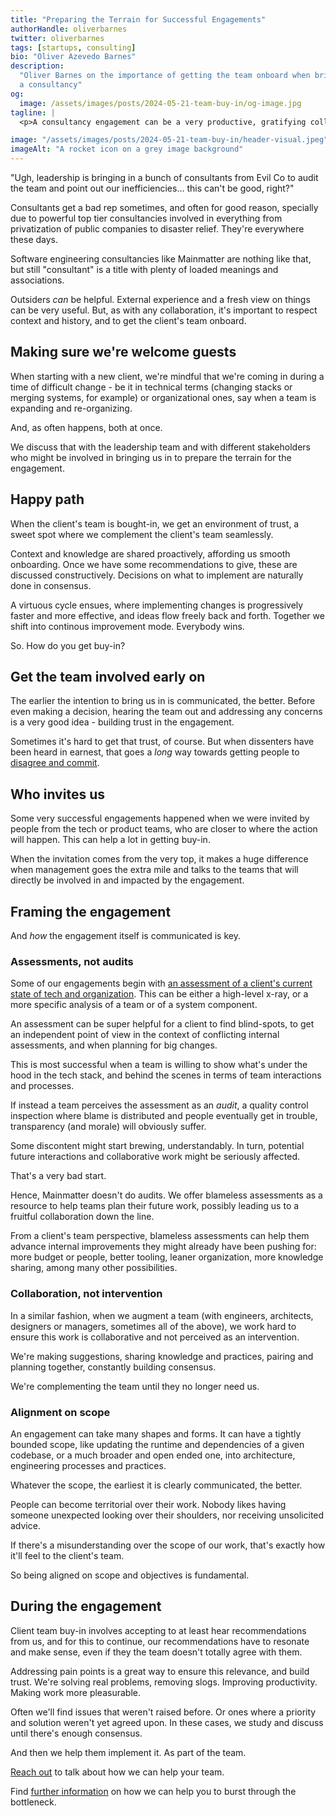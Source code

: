```yaml
---
title: "Preparing the Terrain for Successful Engagements"
authorHandle: oliverbarnes
twitter: oliverbarnes
tags: [startups, consulting]
bio: "Oliver Azevedo Barnes"
description:
  "Oliver Barnes on the importance of getting the team onboard when bringing in
  a consultancy"
og:
  image: /assets/images/posts/2024-05-21-team-buy-in/og-image.jpg
tagline: |
  <p>A consultancy engagement can be a very productive, gratifying collaborative process. That's _if_ the client's team is onboard with having it come in to help</p>

image: "/assets/images/posts/2024-05-21-team-buy-in/header-visual.jpeg"
imageAlt: "A rocket icon on a grey image background"
---
```


"Ugh, leadership is bringing in a bunch of consultants from Evil Co to audit the team and point out our inefficiencies… this can't be good, right?"

Consultants get a bad rep sometimes, and often for good reason, specially due to powerful top tier consultancies involved in everything from privatization of public companies to disaster relief. They're everywhere these days.

Software engineering consultancies like Mainmatter are nothing like that, but still "consultant" is a title with plenty of loaded meanings and associations.

Outsiders _can_ be helpful. External experience and a fresh view on things can be very useful. But, as with any collaboration, it's important to respect context and history, and to get the client's team onboard.

## Making sure we're welcome guests

When starting with a new client, we're mindful that we're coming in during a time of difficult change - be it in technical terms (changing stacks or merging systems, for example) or organizational ones, say when a team is expanding and re-organizing.

And, as often happens, both at once.

We discuss that with the leadership team and with different stakeholders who might be involved in bringing us in to prepare the terrain for the engagement.

## Happy path

When the client's team is bought-in, we get an environment of trust, a sweet spot where we complement the client's team seamlessly.

Context and knowledge are shared proactively, affording us smooth onboarding. Once we have some recommendations to give, these are discussed constructively. Decisions on what to implement are naturally done in consensus.

A virtuous cycle ensues, where implementing changes is progressively faster and more effective, and ideas flow freely back and forth. Together we shift into continous improvement mode. Everybody wins.

So. How do you get buy-in?

## Get the team involved early on

The earlier the intention to bring us in is communicated, the better. Before even making a decision, hearing the team out and addressing any concerns is a very good idea - building trust in the engagement.

Sometimes it's hard to get that trust, of course. But when dissenters have been heard in earnest, that goes a _long_ way towards getting people to [disagree and commit](https://en.wikipedia.org/wiki/Disagree_and_commit).

## Who invites us

Some very successful engagements happened when we were invited by people from the tech or product teams, who are closer to where the action will happen. This can help a lot in getting buy-in.

When the invitation comes from the very top, it makes a huge difference when management goes the extra mile and talks to the teams that will directly be involved in and impacted by the engagement.

## Framing the engagement

And _how_ the engagement itself is communicated is key.

### Assessments, not audits

Some of our engagements begin with [an assessment of a client's current state of tech and organization](https://mainmatter.com/services/strategic-advice/). This can be either a high-level x-ray, or a more specific analysis of a team or of a system component.

An assessment can be super helpful for a client to find blind-spots, to get an independent point of view in the context of conflicting internal assessments, and when planning for big changes.

This is most successful when a team is willing to show what's under the hood in the tech stack, and behind the scenes in terms of team interactions and processes.

If instead a team perceives the assessment as an _audit_, a quality control inspection where blame is distributed and people eventually get in trouble, transparency (and morale) will obviously suffer.

Some discontent might start brewing, understandably. In turn, potential future interactions and collaborative work might be seriously affected.

That's a very bad start.

Hence, Mainmatter doesn't do audits. We offer blameless assessments as a resource to help teams plan their future work, possibly leading us to a fruitful collaboration down the line.

From a client's team perspective, blameless assessments can help them advance internal improvements they might already have been pushing for: more budget or people, better tooling, leaner organization, more knowledge sharing, among many other possibilities.

### Collaboration, not intervention

In a similar fashion, when we augment a team (with engineers, architects, designers or managers, sometimes all of the above), we work hard to ensure this work is collaborative and not perceived as an intervention.

We're making suggestions, sharing knowledge and practices, pairing and planning together, constantly building consensus.

We're complementing the team until they no longer need us.

### Alignment on scope

An engagement can take many shapes and forms. It can have a tightly bounded scope, like updating the runtime and dependencies of a given codebase, or a much broader and open ended one, into architecture, engineering processes and practices.

Whatever the scope, the earliest it is clearly communicated, the better.

People can become territorial over their work. Nobody likes having someone unexpected looking over their shoulders, nor receiving unsolicited advice. 

If there's a misunderstanding over the scope of our work, that's exactly how it'll feel to the client's team.

So being aligned on scope and objectives is fundamental.

## During the engagement

Client team buy-in involves accepting to at least hear recommendations from us, and for this to continue, our recommendations have to resonate and make sense, even if they the team doesn't totally agree with them.

Addressing pain points is a great way to ensure this relevance, and build trust. We're solving real problems, removing slogs. Improving productivity. Making work more pleasurable.

Often we'll find issues that weren't raised before. Or ones where a priority and solution weren't yet agreed upon. In these cases, we study and discuss until there's enough consensus.

And then we help them implement it. As part of the team.

[Reach out](/contact/) to talk about how we can help your team.

Find [further information](/services/team-reinforcement/) on how we can help you to burst through
the bottleneck.
